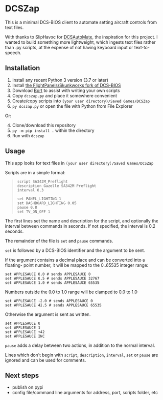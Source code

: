 # DCSZap

This is a minimal DCS-BIOS client to automate setting aircraft controls from
text files.

With thanks to SlipHavoc for [DCSAutoMate](https://github.com/SlipHavoc/DCSAutoMate), the inspiration for this project.
I wanted to build something more lightweight, which ingests text files rather
than .py scripts, at the expense of not having keyboard input or text-to-speech.

## Installation

1. Install any recent Python 3 version (3.7 or later)
2. Install [the FlightPanels/Skunkworks fork of DCS-BIOS](https://github.com/DCS-Skunkworks/dcs-bios)
3. Download [Bort](https://github.com/DCS-Skunkworks/Bort/releases) to assist with writing your own scripts
4. Copy `dcszap.py` and place it somewhere convenient
5. Create/copy scripts into `(your user directory)/Saved Games/DCSZap`
6. `py dcszap.py` or open the file with Python from File Explorer

Or:

4. Clone/download this repository
5. `py -m pip install .` within the directory
6. Run with `dcszap`

## Usage

This app looks for text files in `(your user directory)/Saved Games/DCSZap`

Scripts are in a simple format:

> ```
> script SA342M_Preflight
> description Gazelle SA342M Preflight
> interval 0.3
>
> set PANEL_LIGHTING 1
> set DASHBOARD_LIGHTING 0.05
> pause 0.8
> set TV_ON_OFF 1
> ```

The first lines set the name and description for the script, and optionally the
interval between commands in seconds. If not specified, the interval is 0.2
seconds.

The remainder of the file is `set` and `pause` commands.

`set` is followed by a DCS-BIOS identifier and the argument to be sent.

If the argument contains a decimal place and can be converted into a floating-
point number, it will be mapped to the 0..65535 integer range:

```
set APPLESAUCE 0.0 # sends APPLESAUCE 0
set APPLESAUCE 0.5 # sends APPLESAUCE 32767
set APPLESAUCE 1.0 # sends APPLESAUCE 65535
```
Numbers outside the 0.0 to 1.0 range will be clamped to 0.0 to 1.0:
```
set APPLESAUCE -2.0 # sends APPLESAUCE 0
set APPLESAUCE 42.5 # sends APPLESAUCE 65535
```
Otherwise the argument is sent as written.
```
set APPLESAUCE 0
set APPLESAUCE 1
set APPLESAUCE +42
set APPLESAUCE INC
```

`pause` adds a delay between two actions, in addition to the normal interval.

Lines which don't begin with `script`, `description`, `interval`, `set` or `pause`
are ignored and can be used for comments.

## Next steps

- publish on pypi
- config file/command line arguments for address, port, scripts folder, etc
